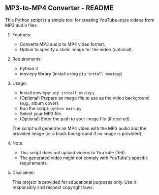 
## MP3-to-MP4 Converter - README

This Python script is a simple tool for creating YouTube-style videos from MP3 audio files.

1. Features:

	- Converts MP3 audio to MP4 video format.
	- Option to specify a static image for the video (optional).

2. Requirements:
	- Python 3
	 - moviepy library (install using `pip install moviepy`)

3. Usage:
	- Install moviepy: `pip install moviepy`
	- (Optional) Prepare an image file to use as the video background (e.g., album cover).
	- Run the script: `python main.py`
	- Select your MP3 file.
	- (Optional) Enter the path to your image file (if desired).
	
	The script will generate an MP4 video with the MP3 audio and the provided image (or a black background if no image is provided).

4. Note:
	- This script does not upload videos to YouTube (Yet).
	- The generated video might not comply with YouTube's specific requirements.
5. Disclaimer:

	This project is provided for educational purposes only. Use it responsibly and respect copyright laws.